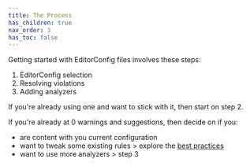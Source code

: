 ```yaml
---
title: The Process
has_children: true
nav_order: 3
has_toc: false
---
```


Getting started with EditorConfig files involves these steps:

1. EditorConfig selection
2. Resolving violations
3. Adding analyzers

If you're already using one and want to stick with it, then start on step 2.

If you're already at 0 warnings and suggestions, then decide on if you:

* are content with you current configuration
* want to tweak some existing rules > explore the [best practices](../The_Best_Practices/index.md)
* want to use more analyzers > step 3